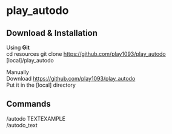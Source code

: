 # play_autodo

<h2>Download & Installation</h2>

Using <b>Git</b><br>
cd resources git clone https://github.com/play1093/play_autodo [local]/play_autodo<br>

Manually<br>
Download https://github.com/play1093/play_autodo<br>
Put it in the [local] directory<br>

<h2>Commands</h2>
/autodo TEXTEXAMPLE<br>
/autodo_text<br>



